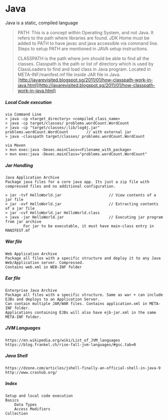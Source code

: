 # Java

Java is a static, compiled language

> PATH: This is a concept within Operating System, and not Java. It refers to the path where libraries are found. JDK Home must be added to PATH to have javac and java accessible via command line. Steps to setup PATH are mentioned in JAVA setup instructions.
>
> CLASSPATH is the path where jvm should be able to find all the classes. Classpath is the path or list of directory which is used by ClassLoaders to find and load class in Java program. Located in META-INF/manifest.mf file inside JAR file in Java.  
> [http://javarevisited.blogspot.sg/2011/01/how-classpath-work-in-java.html](http://javarevisited.blogspot.sg/2011/01/how-classpath-work-in-java.html)

##### Local Code execution

```
via Command Line
> java -cp <target_directory> <compiled_class_name>
> java -cp target/classes/ problems.wordCount.WordCount
> java -cp "target/classes/;lib/log4j.jar" problems.wordCount.WordCount        // with external jar
> java -classpath target/classes/ problems.wordCount.WordCount

via Maven
> mvn exec:java -Dexec.mainClass=<Filename_with_package>
> mvn exec:java -Dexec.mainClass="problems.wordCount.WordCount"
```

##### Jar Handling

```
Java Application Archive
Package java files for a core java app. Its just a zip file with compressed files and no additional configuration.

> jar -tvf HelloWorld.jar                     // View contents of a jar file
> jar -xvf HelloWorld.jar                     // Extracting contents of a jar file
> jar -cvf HelloWorld.jar HelloWorld.class
> java -jar HelloWorld.jar                    // Executing jar program from jar archive
        For jar to be executable, it must have main-class entry in MANIFEST.mf
```

##### War file

```
Web Application Archive
Package all files with a specific structure and deploy it to any Java Web/Application server. Compressed.
Contains web.xml in WEB-INF folder
```

##### Ear file

```
Enterprise Java Archive
Package all files with a specific structure. Same as war + can include EJBs and deploys to an Application Server.
Can contain multiple JAR/WAR files. Contains application.xml in META-INF folder.
Applications containing EJBs will also have ejb-jar.xml in the same META-INF folder.
```

##### JVM Languages

```
https://en.wikipedia.org/wiki/List_of_JVM_languages
https://blog.frankel.ch/rise-fall-jvm-languages/#gsc.tab=0
```

##### Java Shell

```
https://dzone.com/articles/jshell-finally-an-official-shell-in-java-9
http://www.crashub.org/
```

##### Index

```
Setup and local code execution
Basics
    Data Types
    Access Modifiers
Collection
```



